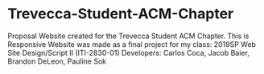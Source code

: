 # Trevecca-Student-ACM-Chapter
Proposal Website created for the Trevecca Student ACM Chapter. 
This is Responsive Website was made as a final project for my class: 2019SP Web Site Design/Script II (ITI-2830-01)
Developers: Carlos Coca, Jacob Baier, Brandon DeLeon, Pauline Sok
